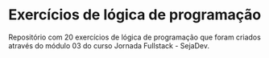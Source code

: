 # Exercícios de lógica de programação

Repositório com 20 exercícios de lógica de programação que foram criados através do módulo 03 do curso Jornada Fullstack - SejaDev.